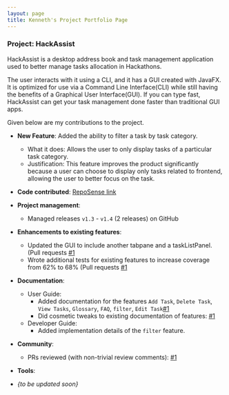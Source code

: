 ```yaml
---
layout: page
title: Kenneth's Project Portfolio Page
---
```


### Project: HackAssist

HackAssist is a desktop address book and task management application used to better manage tasks allocation in Hackathons. 

The user interacts with it using a CLI, and it has a GUI created with JavaFX. It is optimized for use via a Command Line Interface(CLI) while still having the benefits of a Graphical User Interface(GUI). If you can type fast, HackAssist can get your task management done faster than traditional GUI apps.

Given below are my contributions to the project.

* **New Feature**: Added the ability to filter a task by task category.
  * What it does: Allows the user to only display tasks of a particular task category.
  * Justification: This feature improves the product significantly because a user can choose to display only tasks related to frontend, allowing the user to better focus on the task.


* **Code contributed**: [RepoSense link](https://nus-cs2103-ay2223s1.github.io/tp-dashboard/?search=&sort=groupTitle&sortWithin=title&timeframe=commit&mergegroup=&groupSelect=groupByRepos&breakdown=true&checkedFileTypes=docs~functional-code~test-code~other&since=2022-09-16&tabOpen=true&tabType=authorship&tabAuthor=albertarielw&tabRepo=AY2223S1-CS2103T-F12-2%2Ftp%5Bmaster%5D&authorshipIsMergeGroup=false&authorshipFileTypes=docs~functional-code~test-code~other&authorshipIsBinaryFileTypeChecked=false&authorshipIsIgnoredFilesChecked=false)

* **Project management**:
  * Managed releases `v1.3` - `v1.4` (2 releases) on GitHub

* **Enhancements to existing features**:
  * Updated the GUI to include another tabpane and a taskListPanel. (Pull requests [\#1]()
  * Wrote additional tests for existing features to increase coverage from 62% to 68% (Pull requests [\#1]()

* **Documentation**:
  * User Guide:
    * Added documentation for the features `Add Task`, `Delete Task`, `View Tasks`, `Glossary`, `FAQ`, `filter`, `Edit Task`[\#1]()
    * Did cosmetic tweaks to existing documentation of features: [\#1]()
  * Developer Guide:
    * Added implementation details of the `filter` feature.

* **Community**:
  * PRs reviewed (with non-trivial review comments): [\#1]()

* **Tools**:


* _{to be updated soon}_

